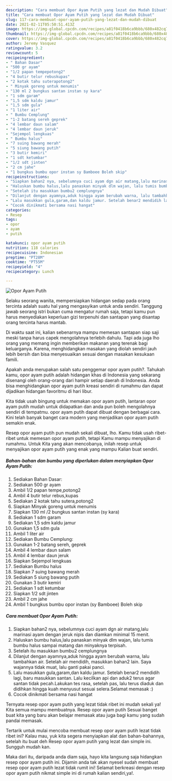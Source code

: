 ```yaml
---
description: "Cara membuat Opor Ayam Putih yang lezat dan Mudah Dibuat"
title: "Cara membuat Opor Ayam Putih yang lezat dan Mudah Dibuat"
slug: 117-cara-membuat-opor-ayam-putih-yang-lezat-dan-mudah-dibuat
date: 2021-02-11T05:50:51.413Z
image: https://img-global.cpcdn.com/recipes/a81f0418b6ca9bbb/680x482cq70/opor-ayam-putih-foto-resep-utama.jpg
thumbnail: https://img-global.cpcdn.com/recipes/a81f0418b6ca9bbb/680x482cq70/opor-ayam-putih-foto-resep-utama.jpg
cover: https://img-global.cpcdn.com/recipes/a81f0418b6ca9bbb/680x482cq70/opor-ayam-putih-foto-resep-utama.jpg
author: Jeremy Vasquez
ratingvalue: 3.2
reviewcount: 5
recipeingredient:
- " Bahan Dasar"
- "500 gr ayam"
- "1/2 papan tempepotong2"
- "4 butir telur rebuskupas"
- "2 kotak tahu suterapotong2"
- " Minyak goreng untuk menumis"
- "130 ml 2 bungkus santan instan sy kara"
- "1 sdm garam"
- "1,5 sdm kaldu jamur"
- "1,5 sdm gula"
- "1 liter air"
- " Bumbu Cemplung"
- "1-2 batang sereh geprek"
- "4 lembar daun salam"
- "4 lembar daun jeruk"
- "Sejempol lengkuas"
- " Bumbu halus"
- "7 suing bawang merah"
- "5 siung bawang putih"
- "3 butir kemiri"
- "1 sdt ketumbar"
- "1/2 sdt jinten"
- "2 cm jahe"
- "1 bungkus bumbu opor instan sy Bamboee Boleh skip"
recipeinstructions:
- "Siapkan bahan2 nya, sebelumnya cuci ayam dgn air matang,lalu marinasi ayam dengan jeruk nipis dan diamkan minimal 15 menit."
- "Haluskan bumbu halus,lalu panaskan minyak dlm wajan, lalu tumis bumbu halus sampai matang dan minyaknya terpisah."
- "Setelah itu masukkan bumbu2 cemplungnya"
- "Dilanjut dengan ayamnya,aduk hingga ayam berubah warna, lalu tambahkan air. Setelah air mendidih, masukkan bahan2 lain. Saya wajannya tidak muat, lalu ganti pakai panci."
- "Lalu masukkan gula,garam,dan kaldu jamur. Setelah benar2 mendidih lagi, baru masukkan santan. Lalu kecilkan api dan aduk2 terus agar santan tidak pecah.Lakukan tes rasa, setelah pas, lalu terus diaduk dan didihkan hingga kuah menyusut sesuai selera.Selamat memasak :)"
- "Cocok dinikmati bersama nasi hangat"
categories:
- Resep
tags:
- opor
- ayam
- putih

katakunci: opor ayam putih 
nutrition: 118 calories
recipecuisine: Indonesian
preptime: "PT28M"
cooktime: "PT55M"
recipeyield: "4"
recipecategory: Lunch

---
```



![Opor Ayam Putih](https://img-global.cpcdn.com/recipes/a81f0418b6ca9bbb/680x482cq70/opor-ayam-putih-foto-resep-utama.jpg)

Selaku seorang wanita, mempersiapkan hidangan sedap pada orang tercinta adalah suatu hal yang mengasyikan untuk anda sendiri. Tanggung jawab seorang istri bukan cuma mengatur rumah saja, tetapi kamu pun harus menyediakan keperluan gizi terpenuhi dan santapan yang disantap orang tercinta harus mantab.

Di waktu  saat ini, kalian sebenarnya mampu memesan santapan siap saji meski tanpa harus capek mengolahnya terlebih dahulu. Tapi ada juga lho orang yang memang ingin memberikan makanan yang terenak bagi keluarganya. Karena, menghidangkan masakan yang diolah sendiri jauh lebih bersih dan bisa menyesuaikan sesuai dengan masakan kesukaan famili. 



Apakah anda merupakan salah satu penggemar opor ayam putih?. Tahukah kamu, opor ayam putih adalah hidangan khas di Indonesia yang sekarang disenangi oleh orang-orang dari hampir setiap daerah di Indonesia. Anda bisa menghidangkan opor ayam putih kreasi sendiri di rumahmu dan dapat dijadikan hidangan favoritmu di hari libur.

Kita tidak usah bingung untuk memakan opor ayam putih, lantaran opor ayam putih mudah untuk didapatkan dan anda pun boleh mengolahnya sendiri di tempatmu. opor ayam putih dapat dibuat dengan berbagai cara. Kini telah banyak banget cara modern yang menjadikan opor ayam putih semakin enak.

Resep opor ayam putih pun mudah sekali dibuat, lho. Kamu tidak usah ribet-ribet untuk memesan opor ayam putih, tetapi Kamu mampu menyajikan di rumahmu. Untuk Kita yang akan mencobanya, inilah resep untuk menyajikan opor ayam putih yang enak yang mampu Kalian buat sendiri.

<!--inarticleads1-->

##### Bahan-bahan dan bumbu yang diperlukan dalam menyiapkan Opor Ayam Putih:

1. Sediakan  Bahan Dasar:
1. Sediakan 500 gr ayam
1. Ambil 1/2 papan tempe,potong2
1. Ambil 4 butir telur rebus,kupas
1. Sediakan 2 kotak tahu sutera,potong2
1. Siapkan  Minyak goreng untuk menumis
1. Siapkan 130 ml /2 bungkus santan instan (sy kara)
1. Sediakan 1 sdm garam
1. Sediakan 1,5 sdm kaldu jamur
1. Gunakan 1,5 sdm gula
1. Ambil 1 liter air
1. Sediakan  Bumbu Cemplung:
1. Gunakan 1-2 batang sereh, geprek
1. Ambil 4 lembar daun salam
1. Ambil 4 lembar daun jeruk
1. Siapkan Sejempol lengkuas
1. Sediakan  Bumbu halus
1. Siapkan 7 suing bawang merah
1. Sediakan 5 siung bawang putih
1. Gunakan 3 butir kemiri
1. Sediakan 1 sdt ketumbar
1. Siapkan 1/2 sdt jinten
1. Ambil 2 cm jahe
1. Ambil 1 bungkus bumbu opor instan (sy Bamboee) Boleh skip




<!--inarticleads2-->

##### Cara membuat Opor Ayam Putih:

1. Siapkan bahan2 nya, sebelumnya cuci ayam dgn air matang,lalu marinasi ayam dengan jeruk nipis dan diamkan minimal 15 menit.
1. Haluskan bumbu halus,lalu panaskan minyak dlm wajan, lalu tumis bumbu halus sampai matang dan minyaknya terpisah.
1. Setelah itu masukkan bumbu2 cemplungnya
1. Dilanjut dengan ayamnya,aduk hingga ayam berubah warna, lalu tambahkan air. Setelah air mendidih, masukkan bahan2 lain. Saya wajannya tidak muat, lalu ganti pakai panci.
1. Lalu masukkan gula,garam,dan kaldu jamur. Setelah benar2 mendidih lagi, baru masukkan santan. Lalu kecilkan api dan aduk2 terus agar santan tidak pecah.Lakukan tes rasa, setelah pas, lalu terus diaduk dan didihkan hingga kuah menyusut sesuai selera.Selamat memasak :)
1. Cocok dinikmati bersama nasi hangat




Ternyata resep opor ayam putih yang lezat tidak ribet ini mudah sekali ya! Kita semua mampu membuatnya. Resep opor ayam putih Sesuai banget buat kita yang baru akan belajar memasak atau juga bagi kamu yang sudah pandai memasak.

Tertarik untuk mulai mencoba membuat resep opor ayam putih lezat tidak ribet ini? Kalau mau, yuk kita segera menyiapkan alat dan bahan-bahannya, setelah itu buat deh Resep opor ayam putih yang lezat dan simple ini. Sungguh mudah kan. 

Maka dari itu, daripada anda diam saja, hayo kita langsung saja hidangkan resep opor ayam putih ini. Dijamin anda tak akan nyesel sudah membuat resep opor ayam putih lezat tidak rumit ini! Selamat berkreasi dengan resep opor ayam putih nikmat simple ini di rumah kalian sendiri,ya!.

